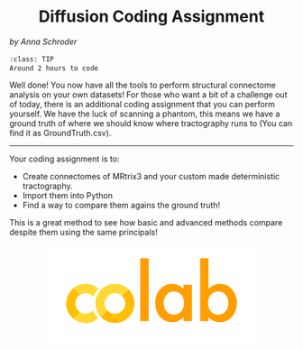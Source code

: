 # Diffusion Coding Assignment
_by Anna Schroder_


```{admonition} Estimated Time 
:class: TIP
Around 2 hours to code
```



Well done! You now have all the tools to perform structural connectome analysis on your own datasets! For those who want a bit of a challenge out of today, there is an additional coding assignment that you can perform yourself. We have the luck of scanning a phantom, this means we have a ground truth of where we should know where tractography runs to (You can find it as GroundTruth.csv). 

--- 

Your coding assignment is to:
* Create connectomes of MRtrix3 and your custom made deterministic tractography.
* Import them into Python 
* Find a way to compare them agains the ground truth! 

This is a great method to see how basic and advanced methods compare despite them using the same principals!  


<div class="link-container">

<a href="https://colab.research.google.com/drive/1joBp-tDf81LgO_3pwofjKlzD80nvOw4G?usp=sharing"><img src="../../_static/img/colab.jpg" alt="Google colab" style="width:388px;height:172px;"></a>
</div>


<style>
  .link-container {
		text-align:center;
  		width:100%;
  }
</style>

<style>
h1 {text-align: center;}
</style>


